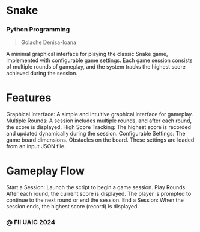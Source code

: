 # Snake

### Python Programming


> Golache Denisa-Ioana

A minimal graphical interface for playing the classic Snake game, implemented with configurable game settings. Each game session consists of multiple rounds of gameplay, and the system tracks the highest score achieved during the session.

# Features
Graphical Interface: A simple and intuitive graphical interface for gameplay.
Multiple Rounds: A session includes multiple rounds, and after each round, the score is displayed.
High Score Tracking: The highest score is recorded and updated dynamically during the session.
Configurable Settings:
The game board dimensions.
Obstacles on the board. These settings are loaded from an input JSON file.
# Gameplay Flow
Start a Session: Launch the script to begin a game session.
Play Rounds:
After each round, the current score is displayed.
The player is prompted to continue to the next round or end the session.
End a Session: When the session ends, the highest score (record) is displayed.

### @ FII UAIC 2024
